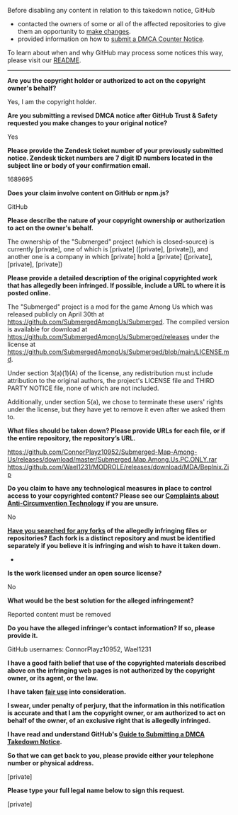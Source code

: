 Before disabling any content in relation to this takedown notice, GitHub
- contacted the owners of some or all of the affected repositories to give them an opportunity to [make changes](https://docs.github.com/en/github/site-policy/dmca-takedown-policy#a-how-does-this-actually-work).
- provided information on how to [submit a DMCA Counter Notice](https://docs.github.com/en/articles/guide-to-submitting-a-dmca-counter-notice).

To learn about when and why GitHub may process some notices this way, please visit our [README](https://github.com/github/dmca/blob/master/README.md#anatomy-of-a-takedown-notice).

---

**Are you the copyright holder or authorized to act on the copyright owner's behalf?**

Yes, I am the copyright holder.

**Are you submitting a revised DMCA notice after GitHub Trust & Safety requested you make changes to your original notice?**

Yes

**Please provide the Zendesk ticket number of your previously submitted notice. Zendesk ticket numbers are 7 digit ID numbers located in the subject line or body of your confirmation email.**

1689695

**Does your claim involve content on GitHub or npm.js?**

GitHub

**Please describe the nature of your copyright ownership or authorization to act on the owner's behalf.**

The ownership of the "Submerged" project (which is closed-source) is currently [private], one of which is [private] ([private], [private]), and another one is a company in which [private] hold a [private] ([private],[private], [private])

**Please provide a detailed description of the original copyrighted work that has allegedly been infringed. If possible, include a URL to where it is posted online.**

The "Submerged" project is a mod for the game Among Us which was released publicly on April 30th at https://github.com/SubmergedAmongUs/Submerged. The compiled version is available for download at https://github.com/SubmergedAmongUs/Submerged/releases under the license at https://github.com/SubmergedAmongUs/Submerged/blob/main/LICENSE.md.

Under section 3(a)(1)(A) of the license, any redistribution must include attribution to the original authors, the project's LICENSE file and THIRD PARTY NOTICE file, none of which are not included.

Additionally, under section 5(a), we chose to terminate these users' rights under the license, but they have yet to remove it even after we asked them to.

**What files should be taken down? Please provide URLs for each file, or if the entire repository, the repository’s URL.**

https://github.com/ConnorPlayz10952/Submerged-Map-Among-Us/releases/download/master/Submerged.Map.Among.Us.PC.ONLY.rar  
https://github.com/Wael1231/MODROLE/releases/download/MDA/Beplnix.Zip

**Do you claim to have any technological measures in place to control access to your copyrighted content? Please see our <a href="https://docs.github.com/articles/guide-to-submitting-a-dmca-takedown-notice#complaints-about-anti-circumvention-technology">Complaints about Anti-Circumvention Technology</a> if you are unsure.**

No

**<a href="https://docs.github.com/articles/dmca-takedown-policy#b-what-about-forks-or-whats-a-fork">Have you searched for any forks</a> of the allegedly infringing files or repositories? Each fork is a distinct repository and must be identified separately if you believe it is infringing and wish to have it taken down.**

-

**Is the work licensed under an open source license?**

No

**What would be the best solution for the alleged infringement?**

Reported content must be removed

**Do you have the alleged infringer’s contact information? If so, please provide it.**

GitHub usernames: ConnorPlayz10952, Wael1231

**I have a good faith belief that use of the copyrighted materials described above on the infringing web pages is not authorized by the copyright owner, or its agent, or the law.**

**I have taken <a href="https://www.lumendatabase.org/topics/22">fair use</a> into consideration.**

**I swear, under penalty of perjury, that the information in this notification is accurate and that I am the copyright owner, or am authorized to act on behalf of the owner, of an exclusive right that is allegedly infringed.**

**I have read and understand GitHub's <a href="https://docs.github.com/articles/guide-to-submitting-a-dmca-takedown-notice/">Guide to Submitting a DMCA Takedown Notice</a>.**

**So that we can get back to you, please provide either your telephone number or physical address.**

[private]

**Please type your full legal name below to sign this request.**

[private]
